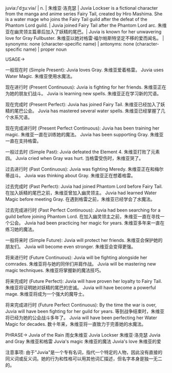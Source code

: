 juvia:/ˈdʒuːviə/ | n. | 朱维亚·洛克瑟 | Juvia Lockser is a fictional character from the manga and anime series Fairy Tail, created by Hiro Mashima. She is a water mage who joins the Fairy Tail guild after the defeat of the Phantom Lord guild. | Juvia joined Fairy Tail after the Phantom Lord arc. 朱维亚在幽灵领主篇章后加入了妖精的尾巴。| Juvia is known for her unwavering love for Gray Fullbuster. 朱维亚以她对格雷·福尔帕斯特坚定不移的爱而闻名。 | synonyms: none (character-specific name) | antonyms: none (character-specific name) | proper noun


USAGE->

一般现在时 (Simple Present):
Juvia loves Gray. 朱维亚爱着格雷。
Juvia uses Water Magic. 朱维亚使用水魔法。

现在进行时 (Present Continuous):
Juvia is fighting for her friends. 朱维亚正在为她的朋友们战斗。
Juvia is learning new spells. 朱维亚正在学习新的咒语。

现在完成时 (Present Perfect):
Juvia has joined Fairy Tail. 朱维亚已经加入了妖精的尾巴公会。
Juvia has mastered several water spells. 朱维亚已经掌握了几个水系咒语。

现在完成进行时 (Present Perfect Continuous):
Juvia has been training her magic. 朱维亚一直在训练她的魔法。
Juvia has been supporting Gray. 朱维亚一直在支持格雷。

一般过去时 (Simple Past):
Juvia defeated the Element 4. 朱维亚打败了元素四。
Juvia cried when Gray was hurt. 当格雷受伤时，朱维亚哭了。

过去进行时 (Past Continuous):
Juvia was fighting Meredy. 朱维亚正在和梅尔蒂战斗。
Juvia was thinking about Gray. 朱维亚正在想着格雷。


过去完成时 (Past Perfect):
Juvia had joined Phantom Lord before Fairy Tail. 在加入妖精的尾巴之前，朱维亚曾加入幽灵领主。
Juvia had learned Water Magic before meeting Gray. 在遇到格雷之前，朱维亚已经学会了水魔法。

过去完成进行时 (Past Perfect Continuous):
Juvia had been searching for a guild before joining Phantom Lord. 在加入幽灵领主之前，朱维亚一直在寻找一个公会。
Juvia had been practicing her magic for years. 朱维亚多年来一直在练习她的魔法。

一般将来时 (Simple Future):
Juvia will protect her friends. 朱维亚会保护她的朋友们。
Juvia will become even stronger. 朱维亚会变得更强。

将来进行时 (Future Continuous):
Juvia will be fighting alongside her comrades. 朱维亚将与她的同伴们并肩作战。
Juvia will be mastering new magic techniques. 朱维亚将掌握新的魔法技巧。

将来完成时 (Future Perfect):
Juvia will have proven her loyalty to Fairy Tail. 朱维亚将证明她对妖精的尾巴的忠诚。
Juvia will have become a powerful mage. 朱维亚将成为一个强大的魔导士。


将来完成进行时 (Future Perfect Continuous):
By the time the war is over, Juvia will have been fighting for her guild for years. 等到战争结束时，朱维亚将已经为她的公会战斗多年了。
Juvia will have been perfecting her Water Magic for decades. 数十年来，朱维亚将一直致力于完善她的水魔法。


PHRASE->
Juvia of the Rain 雨女朱维亚
Juvia Lockser 朱维亚·洛克瑟
Juvia and Gray 朱维亚和格雷
Juvia's magic 朱维亚的魔法
Juvia's love 朱维亚的爱


注意事项: 由于"Juvia"是一个专有名词，指代一个特定的人物，因此没有直接的同义词或反义词。她的行为和性格可以用其他词汇描述，但名字本身是独一无二的。

